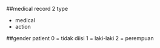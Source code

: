 ##medical record 2 type
- medical
- action

##gender patient 
0 = tidak diisi
1 = laki-laki
2 = perempuan